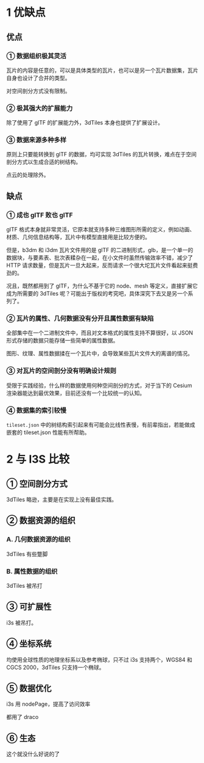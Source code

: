 # 1 优缺点

## 优点

### ① 数据组织极其灵活

瓦片的内容是任意的，可以是具体类型的瓦片，也可以是另一个瓦片数据集，瓦片自身也设计了合并的类型。

对空间剖分方式没有限制。

### ② 极其强大的扩展能力

除了使用了 glTF 的扩展能力外，3dTiles 本身也提供了扩展设计。

### ③ 数据来源多种多样

原则上只要能转换到 glTF 的数据，均可实现 3dTiles 的瓦片转换，难点在于空间剖分方式以生成合适的树结构。

点云的处理除外。



## 缺点

### ① 成也 glTF 败也 glTF

glTF 格式本身就非常灵活，它原本就支持多种三维图形所需的定义，例如动画、材质、几何信息结构等，瓦片中有模型直接用是比较方便的。

但是，b3dm 和 i3dm 瓦片文件用的是 glTF 的二进制形式，glb，是一个单一的数据块，与要素表、批次表糅杂在一起，在小文件时虽然传输效率不错，减少了 HTTP 请求数量，但是瓦片一旦大起来，反而请求一个很大坨瓦片文件看起来挺费劲的。

况且，既然都用到了 glTF，为什么不基于它的 node、mesh 等定义，直接扩展它成为所需要的 3dTiles 呢？可能出于版权的考究吧，具体深究下去又是另一个系列了。

### ② 瓦片的属性、几何数据没有分开且属性数据有缺陷

全部集中在一个二进制文件中，而且对文本格式的属性支持不算很好，以 JSON 形式存储的数据只能存储一些简单的属性数据。

图形、纹理、属性数据揉在一个瓦片中，会导致某些瓦片文件大的离谱的情况。

### ③ 对瓦片的空间剖分没有明确设计规则

受限于实践经验，什么样的数据使用何种空间剖分的方式，对于当下的 Cesium 渲染器能达到最优效果，目前还没有一个比较统一的认知。

### ④ 数据集的索引较慢

`tileset.json` 中的树结构索引起来有可能会比线性表慢，有前辈指出，若能做成嵌套的 tileset.json 性能有所帮助。



# 2 与 I3S 比较

## ① 空间剖分方式

3dTiles 略逊，主要是在实现上没有最佳实践。

## ② 数据资源的组织

### A. 几何数据资源的组织

3dTiles 有些蹩脚

### B. 属性数据的组织

3dTiles 被吊打

## ③ 可扩展性

i3s 被吊打。

## ④ 坐标系统

均使用全球性质的地理坐标系以及参考椭球，只不过 i3s 支持两个，WGS84 和 CGCS 2000，3dTiles 只支持一个椭球。

## ⑤ 数据优化

i3s 用 nodePage，提高了访问效率

都用了 draco

## ⑥ 生态

这个就没什么好说的了